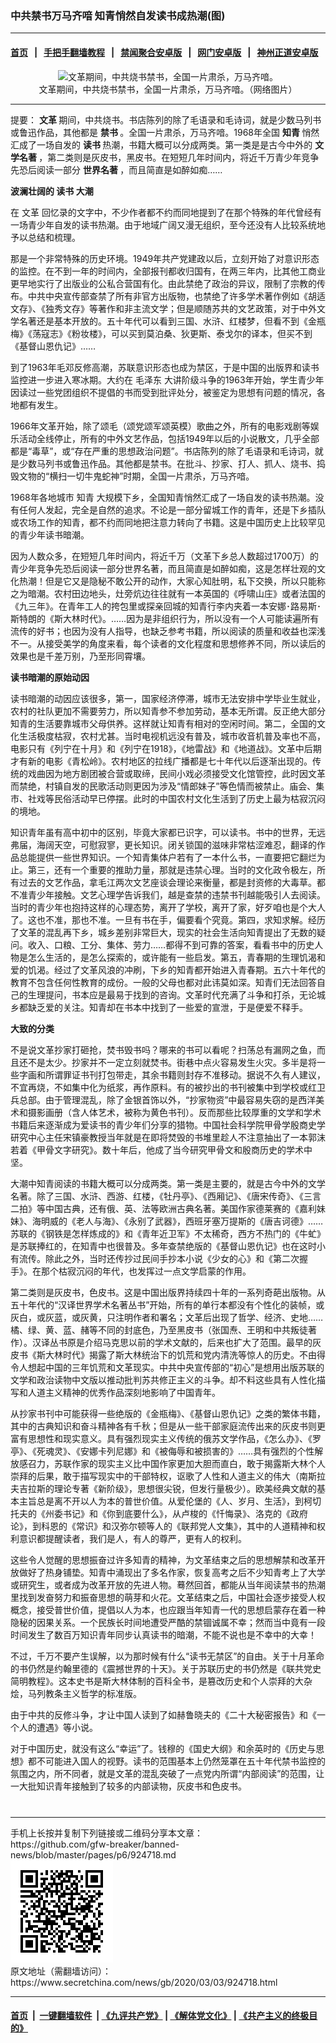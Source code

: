 ### 中共禁书万马齐喑 知青悄然自发读书成热潮(图)
------------------------

#### [首页](https://github.com/gfw-breaker/banned-news/blob/master/README.md) &nbsp;&nbsp;|&nbsp;&nbsp; [手把手翻墙教程](https://github.com/gfw-breaker/guides/wiki) &nbsp;&nbsp;|&nbsp;&nbsp; [禁闻聚合安卓版](https://github.com/gfw-breaker/bn-android) &nbsp;&nbsp;|&nbsp;&nbsp; [网门安卓版](https://github.com/oGate2/oGate) &nbsp;&nbsp;|&nbsp;&nbsp; [神州正道安卓版](https://github.com/SzzdOgate/update) 



<div class="article_right" style="fone-color:#000">
 <p style="text-align:center">
  <img alt="文革期间，中共烧书禁书，全国一片肃杀，万马齐喑。" src="http://img2.secretchina.com/pic/2018/10-3/p2275111a447727195-sss.jpg" style="height:340px; width:600px"/>
  <br>
   文革期间，中共烧书禁书，全国一片肃杀，万马齐喑。（网络图片）
   <span id="hideid" name="hideid" style="color:red;display:none;">
    <span href="https://www.secretchina.com">
    </span>
   </span>
  </br>
 </p>
 <div id="txt-mid1-t21-2017">
  

---


  </div>
 </div>
 <p>
  提要：
  <strong>
   文革
  </strong>
  期间，中共烧书。书店陈列的除了毛语录和毛诗词，就是少数马列书或鲁迅作品，其他都是
  <strong>
   <span href="https://www.secretchina.com/news/gb/tag/禁书" target="_blank">
    禁书
   </span>
  </strong>
  。全国一片肃杀，万马齐喑。1968年全国
  <strong>
   知青
  </strong>
  悄然汇成了一场自发的
  <strong>
   读书
  </strong>
  热潮，书籍大概可以分成两类。第一类是是古今中外的
  <strong>
   文学名著
  </strong>
  ，第二类则是灰皮书，黑皮书。在短短几年时间内，将近千万青少年竞争先恐后阅读一部分
  <strong>
   世界名著
  </strong>
  ，而且简直是如醉如痴……
  <span id="hideid" name="hideid" style="color:red;display:none;">
   <span href="https://www.secretchina.com">
   </span>
  </span>
 </p>
 <p>
  <strong>
   波澜壮阔的
   <span href="https://www.secretchina.com/news/gb/tag/读书" target="_blank">
    读书
   </span>
   大潮
  </strong>
 </p>
 <p>
  在
  <span href="https://www.secretchina.com/news/gb/tag/文革" target="_blank">
   文革
  </span>
  回忆录的文字中，不少作者都不约而同地提到了在那个特殊的年代曾经有一场青少年自发的读书热潮。由于地域广阔又漫无组织，至今还没有人比较系统地予以总结和梳理。
 </p>
 <p>
  那是一个非常特殊的历史环境。1949年共产党建政以后，立刻开始了对意识形态的监控。在不到一年的时间内，全部报刊都收归国有，在两三年内，比其他工商业更早地实行了出版业的公私合营国有化。由此禁绝了政治的异议，限制了宗教的传布。中共中央宣传部查禁了所有非官方出版物，也禁绝了许多学术著作例如《胡适文存》、《独秀文存》等著作和非主流文学；但是顺随苏共的文艺政策，对于中外文学名著还是基本开放的。五十年代可以看到三国、水浒、红楼梦，但看不到《金瓶梅》《荡寇志》《粉妆楼》，可以买到莫泊桑、狄更斯、泰戈尔的译本，但买不到《基督山恩仇记》……
 </p>
 <p>
  到了1963年毛邓反修高潮，苏联意识形态也成为禁区，于是中国的出版界和读书监控进一步进入寒冰期。大约在
  <span href="https://www.secretchina.com/news/gb/tag/毛泽东" target="_blank">
   毛泽东
  </span>
  大讲阶级斗争的1963年开始，学生青少年因读过一些党团组织不提倡的书而受到批评处分，被鉴定为思想有问题的情况，各地都有发生。
 </p>
 <p>
  1966年文革开始，除了颂毛（颂党颂军颂英模）歌曲之外，所有的电影戏剧等娱乐活动全线停止，所有的中外文艺作品，包括1949年以后的小说散文，几乎全部都是“毒草”，或“存在严重的思想政治问题”。书店陈列的除了毛语录和毛诗词，就是少数马列书或鲁迅作品。其他都是禁书。在批斗、抄家、打人、抓人、烧书、捣毁文物的“横扫一切牛鬼蛇神”时期，全国一片肃杀，万马齐喑。
 </p>
 <p>
  1968年各地城市
  <span href="https://www.secretchina.com/news/gb/tag/知青" target="_blank">
   知青
  </span>
  大规模下乡，全国知青悄然汇成了一场自发的读书热潮。没有任何人发起，完全是自然的追求。不论是一部分留城工作的青年，还是下乡插队或农场工作的知青，都不约而同地把注意力转向了书籍。这是中国历史上比较罕见的青少年读书暗潮。
 </p>
 <p>
  因为人数众多，在短短几年时间内，将近千万（文革下乡总人数超过1700万）的青少年竞争先恐后阅读一部分世界名著，而且简直是如醉如痴，这是怎样壮观的文化热潮！但是它又是隐秘不敢公开的动作，大家心知肚明，私下交换，所以只能称之为暗潮。农村田边地头，灶旁炕边往往就有一本英国的《呼啸山庄》或者法国的《九三年》。在青年工人的挎包里或探亲回城的知青行李内夹着一本安娜･路易斯･斯特朗的《斯大林时代》。……因为是非组织行为，所以没有一个人可能读遍所有流传的好书；也因为没有人指导，也缺乏参考书籍，所以阅读的质量和收益也深浅不一。从接受美学的角度来看，每个读者的文化程度和思想修养不同，所以读后的效果也是千差万别，乃至形同霄壤。
 </p>
 <p>
  <strong>
   读书暗潮的原始动因
  </strong>
 </p>
 <p>
  读书暗潮的动因应该很多，第一，国家经济停滞，城市无法安排中学毕业生就业，农村的社队更加不需要劳力，所以知青参不参加劳动，基本无所谓。反正绝大部分知青的生活要靠城市父母供养。这样就让知青有相对的空闲时间。第二，全国的文化生活极度枯寂，农村尤甚。当时电视机远没有普及，城市收音机普及率也不高，电影只有《列宁在十月》和《列宁在1918》，《地雷战》和《地道战》。文革中后期才有新的电影《青松岭》。农村地区的拉线广播都是七十年代以后逐渐出现的。传统的戏曲因为地方剧团被合营或取缔，民间小戏必须接受文化馆管控，此时因文革而禁绝，村镇自发的民歌活动则更因为涉及“情郎妹子”等色情而被禁止。庙会、集市、社戏等民俗活动早已停摆。此时的中国农村文化生活到了历史上最为枯寂沉闷的境地。
 </p>
 <p>
  知识青年虽有高中初中的区别，毕竟大家都已识字，可以读书。书中的世界，无远弗届，海阔天空，可慰寂寥，更长知识。闭关锁国的滋味非常枯涩难忍，翻译的作品总能提供一些世界知识。一个知青集体户若有了一本什么书，一直要把它翻烂为止。第三，还有一个重要的推助力量，那就是违禁心理。当时的文化政令极左，所有过去的文艺作品，拿毛江两次文艺座谈会理论来衡量，都是封资修的大毒草。都不准青少年接触。文艺心理学告诉我们，越是查禁的违禁书刊越能吸引人去阅读。当时的青少年也抱持这样的心理态势，离开了学校，离开了家，好歹咱也是个大人了。这也不准，那也不准。一旦有书在手，偏要看个究竟。第四，求知求解。经历了文革的混乱再下乡，城乡差别非常巨大，现实的社会生活向知青提出了无数的疑问。收入、口粮、工分、集体、劳力……都得不到可靠的答案，看看书中的历史人物是怎么生活的，是怎么探索的，或许能有一些启发。第五，青春期的生理饥渴和爱的饥渴。经过了文革风浪的冲刷，下乡的知青都开始进入青春期。五六十年代的教育不包含任何性教育的成份。一般的父母也都对此讳莫如深。知青们无法回答自己的生理提问，书本应是最易于找到的咨询。文革时代充满了斗争和打杀，无论城乡都缺乏爱的关注。知青却在书本中找到了一些爱的宣泄，于是便爱不释手。
 </p>
 <p>
  <strong>
   大致的分类
  </strong>
 </p>
 <p>
  不是说文革抄家打砸抢，焚书毁书吗？哪来的书可以看呢？扫荡总有漏网之鱼，而且还不是太少。抄家并不一定立刻就焚书。街巷中点火容易发生火灾。多半是将一些字画和所谓罪证书刊打包带走，其余书籍则封存不准移动。据说不久有人建议，不宜再烧，不如集中化为纸浆，再作原料。有的被抄出的书刊被集中到学校或红卫兵总部。由于管理混乱，除了金银首饰以外，“抄家物资”中最容易失窃的是西洋美术和摄影画册（含人体艺术，被称为黄色书刊）。反而那些比较厚重的文学和学术书籍后来逐渐成为爱读书的青少年们分享的猎物。中国社会科学院甲骨学殷商史学研究中心主任宋镇豪教授当年就是在即将焚毁的书堆里趁人不注意抽出了一本郭沫若着《甲骨文字研究》。数十年后，他成了当今研究甲骨文和殷商历史的学术中坚。
 </p>
 <p>
  大潮中知青阅读的书籍大概可以分成两类。第一类是主要的，就是古今中外的文学名著。除了三国、水浒、西游、红楼，《牡丹亭》、《西厢记》、《唐宋传奇》、《三言二拍》等中国古典，还有俄、英、法等欧洲古典名著。美国作家德莱赛的《嘉利妹妹》、海明威的《老人与海》、《永别了武器》，西班牙塞万提斯的《唐吉诃德》……苏联的《钢铁是怎样炼成的》和《青年近卫军》不太稀奇，西方不热门的《牛虻》是苏联捧红的，在知青中也很普及。多年查禁绝版的《基督山恩仇记》也在这时小有流传。除此之外，当时还传抄过民间手抄本小说《少女的心》和《第二次握手》。在那个枯寂沉闷的年代，也发挥过一点文学启蒙的作用。
 </p>
 <p>
  第二类则是灰皮书，色皮书。这是中国出版界持续四十年的一系列奇葩出版物。从五十年代的“汉译世界学术名著丛书”开始，所有的单行本都没有个性化的装帧，或灰白，或灰蓝，或灰黄，只注明作者和署名；文革后出现了哲学、经济、史地……橘、绿、黄、蓝、赭等不同的封底色，乃至黑皮书（张国焘、王明和中共叛徒著作）。汉译丛书原是介绍马克思以前的学术文献的，后来也扩大了范围。最早的灰皮书《斯大林时代》揭露了斯大林统治下的饥荒和党内清洗等惊人的历史。不由得令人想起中国的三年饥荒和文革现实。中共中央宣传部的“初心”是想用出版苏联的文学和政治读物中文版以推动批判苏共修正主义的斗争。却不料这些具有人性化描写和人道主义精神的优秀作品深刻地影响了中国青年。
 </p>
 <p>
  从抄家书刊中可能获得一些绝版的《金瓶梅》、《基督山恩仇记》之类的繁体书籍，其中的古典知识和奋斗精神各有千秋；但是从一些干部家庭流传出来的灰皮书则更富有思想性和现实意义。具有强烈现实主义传统的俄苏文学作品，《怎么办》、《罗亭》、《死魂灵》、《安娜卡列尼娜》和《被侮辱和被损害的》……具有强烈的个性解放感召力，苏联作家的现实主义比中国作家更加大胆而直白，敢于揭露斯大林个人崇拜的后果，敢于描写现实中的干部特权，讴歌了人性和人道主义的伟大（南斯拉夫吉拉斯的理论专著《新阶级》，思想很尖锐，但发行量极少）。欧美经典文献的基本主旨总是离不开以人为本的普世价值。从爱伦堡的《人、岁月、生活》，到柯切托夫的《州委书记》和《你到底要什么》，从卢梭的《忏悔录》、洛克的《政府论》，到科恩的《常识》和汉弥尔顿等人的《联邦党人文集》，其中的人道精神和权利意识都提醒读者，我们是人，有人的尊严，更有人的权利。
 </p>
 <p>
  这些令人觉醒的思想振奋过许多知青的精神，为文革结束之后的思想解禁和改革开放做好了热身铺垫。知青中涌现出了多名作家，恢复高考之后不少知青考上了大学或研究生，或者成为改革开放的先进人物。蓦然回首，都能从当年阅读禁书的热潮里找到发奋努力和振奋思想的萌芽和火花。文革结束之后，中国社会逐步接受人权概念，接受普世价值，提倡以人为本，也应跟当年知青一代的思想启蒙存在着一种隐秘的因果关系。一个民族长时间地遭受严酷的禁锢诚属不幸；然而当中竟有一段时间发生了数百万知识青年同步认真读书的暗潮，不能不说也是不幸中的大幸！
 </p>
 <p>
  不过，千万不要产生误解，以为那时候有什么“读书无禁区”的自由。关于十月革命的书仍然是约翰里德的《震撼世界的十天》。关于苏联历史的书仍然是《联共党史简明教程》。这本史书是斯大林体制的百科全书，是篡改历史和个人崇拜的大杂烩，马列教条主义哲学的标准版。
 </p>
 <p>
  由于中共的反修斗争，才让中国人读到了如赫鲁晓夫的《二十大秘密报告》和《一个人的遭遇》等小说。
 </p>
 <p>
  对于中国历史，就没有这么“幸运”了。钱穆的《国史大纲》和余英时的《历史与思想》都不可能进入国人的视野。读书的范围基本上仍然笼罩在五十年代禁书监控的氛围之内，所不同者，就是文革的混乱突破了一点党内所谓“内部阅读”的范围，让一大批知识青年接触到了较多的内部读物，灰皮书和色皮书。
  <center>
   <div>
    <div id="txt-mid2-t22-2017" style="display: block;  max-height: 351px;  overflow: hidden;">
     <div id="SC-21xxx">
     </div>
     <ins class="adsbygoogle" data-ad-client="ca-pub-1276641434651360" data-ad-format="auto" data-ad-slot="4301710469" data-full-width-responsive="true" style="display:block">
     </ins>
    </div>
   </div>
  </center>
  <div style="padding-top:12px;">
  </div>
 </p>
</div>

<hr/>
手机上长按并复制下列链接或二维码分享本文章：<br/>
https://github.com/gfw-breaker/banned-news/blob/master/pages/p6/924718.md <br/>
<a href='https://github.com/gfw-breaker/banned-news/blob/master/pages/p6/924718.md'><img src='https://github.com/gfw-breaker/banned-news/blob/master/pages/p6/924718.md.png'/></a> <br/>
原文地址（需翻墙访问）：https://www.secretchina.com/news/gb/2020/03/03/924718.html


------------------------
#### [首页](https://github.com/gfw-breaker/banned-news/blob/master/README.md) &nbsp;|&nbsp; [一键翻墙软件](https://github.com/gfw-breaker/nogfw/blob/master/README.md) &nbsp;| [《九评共产党》](https://github.com/gfw-breaker/9ping.md/blob/master/README.md#九评之一评共产党是什么) | [《解体党文化》](https://github.com/gfw-breaker/jtdwh.md/blob/master/README.md) | [《共产主义的终极目的》](https://github.com/gfw-breaker/gczydzjmd.md/blob/master/README.md)


<img src='http://gfw-breaker.win/banned-news/pages/p6/924718.md' width='0px' height='0px'/>